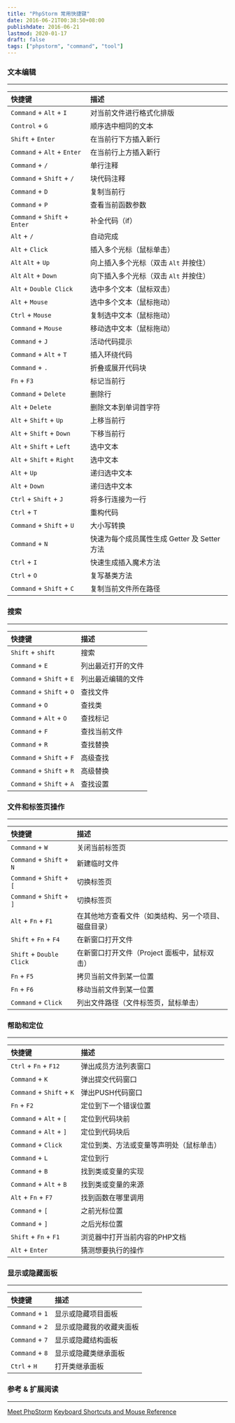 ```yaml
---
title: "PhpStorm 常用快捷键"
date: 2016-06-21T00:38:50+08:00
publishdate: 2016-06-21
lastmod: 2020-01-17
draft: false
tags: ["phpstorm", "command", "tool"]
---
```

### 文本编辑
---
|快捷键|描述|
|:--|:--|
|`Command` + `Alt` + `I`|对当前文件进行格式化排版|
|`Control` + `G`|顺序选中相同的文本|
|`Shift` + `Enter`|在当前行下方插入新行|
|`Command` + `Alt` + `Enter`|在当前行上方插入新行|
|`Command` + `/`|单行注释|
|`Command` + `Shift` + `/`|块代码注释|
|`Command` + `D`|复制当前行|
|`Command` + `P`|查看当前函数参数|
|`Command` + `Shift` + `Enter`|补全代码（if）|
|`Alt` + `/`|自动完成|
|`Alt` + `Click`|插入多个光标（鼠标单击）|
|`Alt` `Alt` + `Up`|向上插入多个光标（双击 `Alt` 并按住）|
|`Alt` `Alt` + `Down`|向下插入多个光标（双击 `Alt` 并按住）|
|`Alt` + `Double Click`|选中多个文本（鼠标双击）|
|`Alt` + `Mouse`|选中多个文本（鼠标拖动）|
|`Ctrl` + `Mouse`|复制选中文本（鼠标拖动）|
|`Command` + `Mouse`|移动选中文本（鼠标拖动）|
|`Command` + `J`|活动代码提示|
|`Command` + `Alt` + `T`|插入环绕代码|
|`Command` + `.`|折叠或展开代码块|
|`Fn` + `F3`|标记当前行|
|`Command` + `Delete`|删除行|
|`Alt` + `Delete`|删除文本到单词首字符|
|`Alt` + `Shift` + `Up`|上移当前行|
|`Alt` + `Shift` + `Down`|下移当前行|
|`Alt` + `Shift` + `Left`|选中文本|
|`Alt` + `Shift` + `Right`|选中文本|
|`Alt` + `Up`|递归选中文本|
|`Alt` + `Down`|递归选中文本|
|`Ctrl` + `Shift` + `J`|将多行连接为一行|
|`Ctrl` + `T`|重构代码|
|`Command` + `Shift` + `U`|大小写转换|
|`Command` + `N`|快速为每个成员属性生成 Getter 及 Setter 方法|
|`Ctrl` + `I`|快速生成插入魔术方法|
|`Ctrl` + `O`|复写基类方法|
|`Command` + `Shift` + `C`|复制当前文件所在路径|

### 搜索
---
|快捷键|描述|
|:--|:--|
|`Shift` + `shift`|搜索|
|`Command` + `E`|列出最近打开的文件|
|`Command` + `Shift` + `E`|列出最近编辑的文件|
|`Command` + `Shift` + `O`|查找文件|
|`Command` + `O`|查找类|
|`Command` + `Alt` + `O`|查找标记|
|`Command` + `F`|查找当前文件|
|`Command` + `R`|查找替换|
|`Command` + `Shift` + `F`|高级查找|
|`Command` + `Shift` + `R`|高级替换|
|`Command` + `Shift` + `A`|查找设置|

### 文件和标签页操作
---
|快捷键|描述|
|:--|:--|
|`Command` + `W`|关闭当前标签页|
|`Command` + `Shift` + `N`|新建临时文件|
|`Command` + `Shift` + `[`|切换标签页|
|`Command` + `Shift` + `]`|切换标签页|
|`Alt` + `Fn` + `F1`|在其他地方查看文件（如类结构、另一个项目、磁盘目录）|
|`Shift` + `Fn` + `F4`|在新窗口打开文件|
|`Shift` + `Double Click`|在新窗口打开文件（Project 面板中，鼠标双击）|
|`Fn` + `F5`|拷贝当前文件到某一位置|
|`Fn` + `F6`|移动当前文件到某一位置|
|`Command` + `Click`|列出文件路径（文件标签页，鼠标单击）|

### 帮助和定位
---
|快捷键|描述|
|:--|:--|
|`Ctrl` + `Fn` + `F12`|弹出成员方法列表窗口|
|`Command` + `K`|弹出提交代码窗口|
|`Command` + `Shift` + `K`|弹出PUSH代码窗口|
|`Fn` + `F2`|定位到下一个错误位置|
|`Command` + `Alt` + `[`|定位到代码块前|
|`Command` + `Alt` + `]`|定位到代码块后|
|`Command` + `Click`|定位到类、方法或变量等声明处（鼠标单击）|
|`Command` + `L`|定位到行|
|`Command` + `B`|找到类或变量的实现|
|`Command` + `Alt` + `B`|找到类或变量的来源|
|`Alt` + `Fn` + `F7`|找到函数在哪里调用|
|`Command` + `[`|之前光标位置|
|`Command` + `]`|之后光标位置|
|`Shift` + `Fn` + `F1`|浏览器中打开当前内容的PHP文档|
|`Alt` + `Enter`|猜测想要执行的操作|


### 显示或隐藏面板
---
|快捷键|描述|
|:--|:--|
|`Command` + `1`|显示或隐藏项目面板|
|`Command` + `2`|显示或隐藏我的收藏夹面板|
|`Command` + `7`|显示或隐藏结构面板|
|`Command` + `8`|显示或隐藏类继承面板|
|`Ctrl` + `H`|打开类继承面板|

### 参考 & 扩展阅读
---
[Meet PhpStorm](https://www.jetbrains.com/help/phpstorm/2016.1/meet-phpstorm.html)
[Keyboard Shortcuts and Mouse Reference](https://www.jetbrains.com/help/phpstorm/2016.1/keyboard-shortcuts-and-mouse-reference.html)